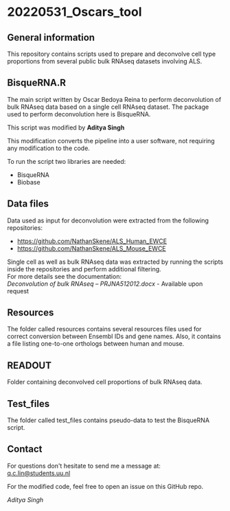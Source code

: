 # 20220531_Oscars_tool
## General information
This repository contains scripts used to prepare and deconvolve cell type proportions from several public bulk RNAseq datasets involving ALS.

## BisqueRNA.R
The main script written by Oscar Bedoya Reina to perform deconvolution of bulk RNAseq data based on a single cell RNAseq dataset. The package used to perform deconvolution here is BisqueRNA.

This script was modified by **Aditya Singh**

This modification converts the pipeline into a user software, not requiring any modification to the code.

To run the script two libraries are needed:
- BisqueRNA
- Biobase

## Data files
Data used as input for deconvolution were extracted from the following repositories:
- https://github.com/NathanSkene/ALS_Human_EWCE
- https://github.com/NathanSkene/ALS_Mouse_EWCE

Single cell as well as bulk RNAseq data was extracted by running the scripts inside the repositories and perform additional filtering.  
For more details see the documentation:  
<i>Deconvolution of bulk RNAseq – PRJNA512012.docx</i> - Available upon request</i>
## Resources
The folder called resources contains several resources files used for correct conversion between Ensembl IDs and gene names. Also, it contains a file listing one-to-one orthologs between human and mouse.

## READOUT
Folder containing deconvolved cell proportions of bulk RNAseq data.

## Test_files
The folder called test_files contains pseudo-data to test the BisqueRNA script.

## Contact
For questions don't hesitate to send me a message at:
q.c.lin@students.uu.nl

For the modified code, feel free to open an issue on this GitHub repo.

*Aditya Singh*